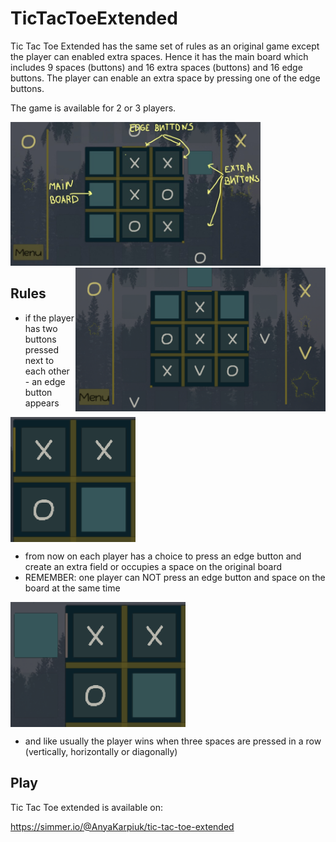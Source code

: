 # TicTacToeExtended

Tic Tac Toe Extended has the same set of rules as an original game except the player can enabled extra spaces. Hence it has the main board which includes 9 spaces (buttons) and 16 extra spaces (buttons) and 16 edge buttons. The player can enable an extra space by pressing one of the edge buttons.

The game is available for 2 or 3 players.

<img align="centre" src="Assets/Pictures/6.jpg" width="400" height="230"> <img align="right" src="Assets/Pictures/3.PNG" width="400" height="230">


## Rules

- if the player has two buttons pressed next to each other - an edge button appears

<img align="center" src="Assets/Pictures/6.PNG" width="200" height="200">

- from now on each player has a choice to press an edge button and create an extra field or occupies a space on the original board 
- REMEMBER: one player can NOT press an edge button and  space on the board at the same time

<img align="center" src="Assets/Pictures/7.PNG" width="280" height="200">

- and like usually the player wins when three spaces are pressed in a row (vertically, horizontally or diagonally)

## Play

Tic Tac Toe extended is available on:

https://simmer.io/@AnyaKarpiuk/tic-tac-toe-extended
